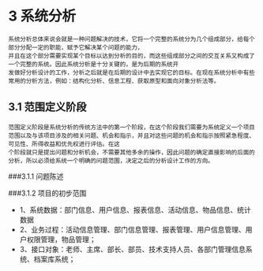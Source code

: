 # 3 系统分析


    系统分析总体来说会就是一种问题解决的技术，它将一个完整的系统分为几个组成部分，给每个部分分配一定的职能，赋予它解决某个问题的能力，
    并且在这个部分需要实现某个目标以达到分析的目的，而这些组成部分之间的交互关系又构成了一个完整的系统。因此系统分析是十分关键的，是为后期的系统开
    发做好分析设计的工作，分析之后就是在后期的设计中去实现它的目标。在现在系统分析中有些常用的分析方法，例如：结构化分析、信息工程、获取原型和面向对象分析法等。
   
   
   
   
## 3.1 范围定义阶段
    范围定义阶段是系统分析的传统方法中的第一个阶段，在这个阶段我们需要为系统定义一个项目范围以及与该项目涉及的相关问题、机会和指示，并且对这些问题的机会和指示按照紧急程度、可见性、所得收益和优先权进行评估。在这
    个阶段就只是提出问题和分析机会，不需要其他多余的操作，因此问题的确定直接影响的后面的分析，所以必须给系统一个明确的问题范围，决定之后的分析设计工作的方向。
###3.1.1 问题陈述
  
  
###3.1.2 项目的初步范围

* 1、系统数据：部门信息、用户信息、报表信息、活动信息、物品信息、统计数据
* 2、业务过程：活动信息管理、部门信息管理、报表管理、用户信息管理、用户权限管理，物品管理；
* 3、接口对象：老师、主席、部长、部员、技术支持人员、各部门管理信息系统、档案库系统；
